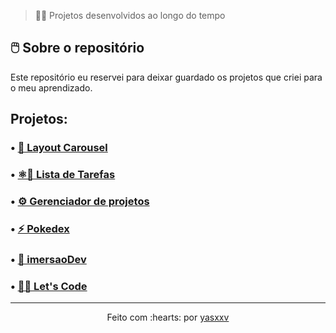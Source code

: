 > 👩‍💻 Projetos desenvolvidos ao longo do tempo

## 🖱️ Sobre o repositório

Este repositório eu reservei para deixar guardado os projetos que criei para o meu aprendizado.

## Projetos:

### • <a href="https://github.com/yasxxv/Projetos-Layout/tree/main/Bootstrap-Carousel">🎠 Layout Carousel</a>

### • <a href="https://github.com/yasxxv/Projetos-Layout/tree/main/intro-react">⚛️📑 Lista de Tarefas</a>

### • <a href="https://github.com/yasxxv/Projetos-Layout/tree/main/gerenciador">⚙️ Gerenciador de projetos</a>

### • <a href="https://github.com/yasxxv/Projetos-Layout/tree/main/pokedex">⚡ Pokedex</a>

### • <a href="https://github.com/yasxxv/Projetos-Layout/tree/main/imersaoDev">🤿 imersaoDev</a>

### • <a href="https://github.com/yasxxv/Projetos-Layout/tree/main/imersaoDev">👩‍💻 Let's Code</a>



---------------------------

<p align="center">
Feito com :hearts: por <a href="https://github.com/yasxxv">yasxxv</a>
